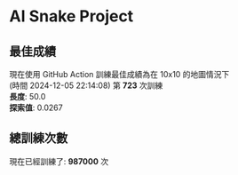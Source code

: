 
# AI Snake Project

## **最佳成績**


















































































































































































































































































































現在使用 GitHub Action 訓練最佳成績為在 10x10 的地圖情況下  
(時間 2024-12-05 22:14:08) 第 **723** 次訓練  
**長度**: 50.0  
**探索值**: 0.0267





































































































































































































































































































































































































































































































































































































































## 總訓練次數
現在已經訓練了: **987000** 次
